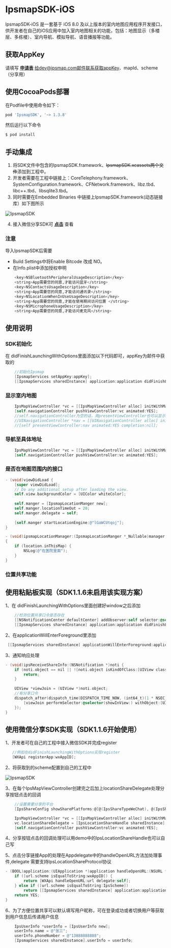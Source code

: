 # IpsmapSDK-iOS

IpsmapSDK-iOS 是一套基于 iOS 8.0 及以上版本的室内地图应用程序开发接口，供开发者在自己的iOS应用中加入室内地图相关的功能，包括：地图显示（多楼层、多栋楼）、室内导航、模拟导航、语音播报等功能。

## 获取AppKey
请填写
**[申请表](https://github.com/ipsmap/IpsmapSDK-iOS/blob/master/Readme.asset/道一循公司医院客户应用申请表.xlsx)** 
给dev@ipsmap.com邮件联系获取appKey、mapId、scheme（分享用）

## 使用CocoaPods部署
在Podfile中使用命令如下：
```bash
pod 'IpsmapSDK', '~> 1.3.8'
```
然后运行以下命令

```bash
$ pod install
```

## 手动集成
1. 将SDK文件中包含的IpsmapSDK.framework、~~IpsmapSDK.xcassets两个文件~~添加到工程中。
2. 开发者需要在工程中链接上：CoreTelephony.framework、SystemConfiguration.framework、CFNetwork.framework、libz.tbd、libc++.tbd、libsqlite3.tbd。
3. 同时需要在Embedded Binaries 中链接上IpsmapSDK.framework(动态链接库）如下图所示

<img alt="IpsmapSDK" src="Readme.asset/linked.jpg">

4. 接入微信分享SDK可
**[点击](https://open.weixin.qq.com/cgi-bin/showdocument?action=dir_list&t=resource/res_list&verify=1&id=1417694084&token=&lang=zh_CN)** 
查看

### 注意
导入IpsmapSDK后需要
- Build Settings中将Enable Bitcode 改成 NO。
- 在Info.plist中添加授权申明
```bash
	<key>NSBluetoothPeripheralUsageDescription</key>
	<string>App需要您的同意,才能访问蓝牙</string>
	<key>NSContactsUsageDescription</key>
	<string>App需要您的同意,才能访问通讯录</string>
	<key>NSLocationWhenInUseUsageDescription</key>
	<string>App需要您的同意,才能在使用期间访问位置 </string>
	<key>NSMicrophoneUsageDescription</key>
	<string>App需要您的同意,才能访问麦克风</string>
  ```
  
## 使用说明  

### SDK初始化
  在 didFinishLaunchingWithOptions里面添加以下代码即可，appKey为邮件中获取的
```objective-c
    //初始化Ipsmap
    [IpsmapServices setAppKey:appKey];
    [[IpsmapServices sharedInstance] application:application didFinishLaunchingWithOptions:launchOptions];
```


### 显示室内地图
```objective-c
    IpsMapViewController *vc = [[IpsMapViewController alloc] initWithMapId:@"lGaWCUtqoj"];
    [self.navigationController pushViewController:vc animated:YES];
    //self.navigationController为空的话，用presentViewController也可以显示。
    //UINavigationController *nav = [[UINavigationController alloc] initWithRootViewController:vc];
    //[self presentViewController:nav animated:YES completion:nil];
```
### 导航至具体地址
```objective-c
    IpsMapViewController *vc = [[IpsMapViewController alloc] initWithMapId:@"lGaWCUtqoj" targetName:@"成人中医(珠)" targetId:@"200191"];
    [self.navigationController pushViewController:vc animated:YES];
```
### 是否在地图范围内的接口
```objective-c
- (void)viewDidLoad {
    [super viewDidLoad];
    // Do any additional setup after loading the view.
    self.view.backgroundColor = [UIColor whiteColor];
    
    self.manger = [IpsmapLocationManger new];
    self.manger.locationTimeOut = 20;
    self.manger.delegate = self;
    
    [self.manger startLocationEngine:@"lGaWCUtqoj"];
}

- (void)ipsmapLocationManager:(IpsmapLocationManger *_Nullable)manager didUpdateLocation:(IpsLocation *_Nullable)location 
{
    if (location.inThisMap) {
        NSLog(@"在医院里面");
    }
}
```

### 位置共享功能

## 使用粘贴板实现（SDK1.1.6未启用该实现方案）

1、在 didFinishLaunchingWithOptions里面创建好window之后添加
```objective-c
    //检测位置共享口令是否存在
    [[NSNotificationCenter defaultCenter] addObserver:self selector:@selector(ipsReceiveShareInfo:) name:IpsReceiveShareInfoNotification object:nil];
    [[IpsmapServices sharedInstance] application:application didFinishLaunchingWithOptions:launchOptions];
```
2、在applicationWillEnterForeground里添加
```objective-c
 [[IpsmapServices sharedInstance] applicationWillEnterForeground:application];
```
3、通知响应处理
```objective-c
- (void)ipsReceiveShareInfo:(NSNotification *)noti {
    if (noti.object == nil || ![noti.object isKindOfClass:[UIView class]]) {
        return;
    }
    
    UIView *viewJoin = (UIView *)noti.object;
    //有分享口令
    dispatch_after(dispatch_time(DISPATCH_TIME_NOW, (int64_t)(1 * NSEC_PER_SEC)), dispatch_get_main_queue(), ^{
        [viewJoin performSelector:@selector(showInView:) withObject:[UIApplication sharedApplication].keyWindow];
    });
}
```

## 使用微信分享SDK实现（SDK1.1.6开始使用）
1、开发者可在自己的工程中接入微信SDK并完成register
```objective-c
   //例如在didFinishLaunchingWithOptions实现register
   [WXApi registerApp:wxAppID];
```
2、将获取到的scheme配置到自己的工程中

  <img alt="IpsmapSDK" src="Readme.asset/scheme.jpg">
  
3、在每个IpsMapViewController创建完之后加上locationShareDelegate处理分享按钮点击的回调
```objective-c
    //设置需要分享的平台
    [IpsShareConfig showSharePlatforms:@[@(IpsShareTypeWeChat), @(IpsShareTypeQQ), @(IpsShareTypeSMS)]];

    IpsMapViewController *vc = [[IpsMapViewController alloc] initWithMapId:@"lGaWCUtqoj"];
    vc.locationShareDelegate = [IpsLocationShareHandle sharedInstance];
    [self.navigationController pushViewController:vc animated:YES];
```
4、分享按钮点击的回调处理可以用demo中的IpsLocationShareHandle也可以自己写

5、点击分享链接App的处理在Appdelegate中的handleOpenURL方法加处理事件,delegate 需要支持IpsLocationShareProtocol协议
```objective-c
- (BOOL)application:(UIApplication *)application handleOpenURL:(NSURL *)url {
    if ([url.scheme isEqualToString:wxAppID]) {
        return [WXApi handleOpenURL:url delegate:self];
    } else if ([url.scheme isEqualToString:IpsScheme])
        return [[IpsmapServices sharedInstance] application:application openURL:url delegate:[IpsLocationShareHandle sharedInstance]];
    return YES;
}
```

6、为了方便位置共享可以默认填写用户昵称，可在登录成功或者切换用户等获取到用户信息后传递用户信息
```objective-c
    IpsUserInfo *userInfo = [IpsUserInfo new];
    userInfo.name = @"张三";
    userInfo.phoneNumber = @"13888888888";
    [IpsmapServices sharedInstance].userInfo = userInfo;
```
	
